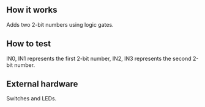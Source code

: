 <!---

This file is used to generate your project datasheet. Please fill in the information below and delete any unused
sections.

You can also include images in this folder and reference them in the markdown. Each image must be less than
512 kb in size, and the combined size of all images must be less than 1 MB.
-->

## How it works
Adds two 2-bit numbers using logic gates.

## How to test
IN0, IN1 represents the first 2-bit number, IN2, IN3 represents the second 2-bit number.

## External hardware
Switches and LEDs.
